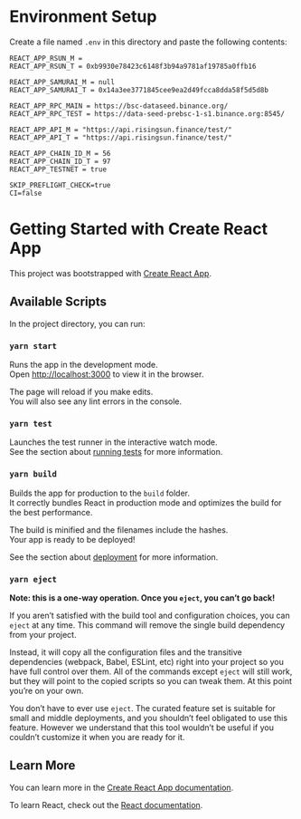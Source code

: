 # Environment Setup

Create a file named `.env` in this directory and paste the following contents:

```
REACT_APP_RSUN_M =
REACT_APP_RSUN_T = 0xb9930e78423c6148f3b94a9781af19785a0ffb16

REACT_APP_SAMURAI_M = null
REACT_APP_SAMURAI_T = 0x14a3ee3771845cee9ea2d49fcca8dda58f5d5d8b

REACT_APP_RPC_MAIN = https://bsc-dataseed.binance.org/
REACT_APP_RPC_TEST = https://data-seed-prebsc-1-s1.binance.org:8545/

REACT_APP_API_M = "https://api.risingsun.finance/test/"
REACT_APP_API_T = "https://api.risingsun.finance/test/"

REACT_APP_CHAIN_ID_M = 56
REACT_APP_CHAIN_ID_T = 97
REACT_APP_TESTNET = true

SKIP_PREFLIGHT_CHECK=true
CI=false
```

# Getting Started with Create React App

This project was bootstrapped with [Create React App](https://github.com/facebook/create-react-app).

## Available Scripts

In the project directory, you can run:

### `yarn start`

Runs the app in the development mode.\
Open [http://localhost:3000](http://localhost:3000) to view it in the browser.

The page will reload if you make edits.\
You will also see any lint errors in the console.

### `yarn test`

Launches the test runner in the interactive watch mode.\
See the section about [running tests](https://facebook.github.io/create-react-app/docs/running-tests) for more information.

### `yarn build`

Builds the app for production to the `build` folder.\
It correctly bundles React in production mode and optimizes the build for the best performance.

The build is minified and the filenames include the hashes.\
Your app is ready to be deployed!

See the section about [deployment](https://facebook.github.io/create-react-app/docs/deployment) for more information.

### `yarn eject`

**Note: this is a one-way operation. Once you `eject`, you can’t go back!**

If you aren’t satisfied with the build tool and configuration choices, you can `eject` at any time. This command will remove the single build dependency from your project.

Instead, it will copy all the configuration files and the transitive dependencies (webpack, Babel, ESLint, etc) right into your project so you have full control over them. All of the commands except `eject` will still work, but they will point to the copied scripts so you can tweak them. At this point you’re on your own.

You don’t have to ever use `eject`. The curated feature set is suitable for small and middle deployments, and you shouldn’t feel obligated to use this feature. However we understand that this tool wouldn’t be useful if you couldn’t customize it when you are ready for it.

## Learn More

You can learn more in the [Create React App documentation](https://facebook.github.io/create-react-app/docs/getting-started).

To learn React, check out the [React documentation](https://reactjs.org/).
